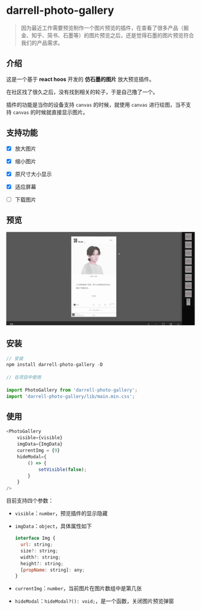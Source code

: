 # darrell-photo-gallery

> 因为最近工作需要预览制作一个图片预览的插件，在查看了很多产品（掘金、知乎、简书、石墨等）的图片预览之后，还是觉得石墨的图片预览符合我们的产品需求。



## 介绍

这是一个基于 **react hoos** 开发的 **仿石墨的图片** 放大预览插件。

在社区找了很久之后，没有找到相关的轮子，于是自己撸了一个。

插件的功能是当你的设备支持 `canvas` 的时候，就使用 `canvas` 进行绘图，当不支持 `canvas` 的时候就直接显示图片。



## 支持功能

- [x] 放大图片
- [x] 缩小图片
- [x] 原尺寸大小显示
- [x] 适应屏幕
- [ ] 下载图片



## 预览

![](./example/image/img-gallery.gif)



## 安装

```javascript
// 安装
npm install darrell-photo-gallery -D

// 在项目中使用

import PhotoGallery from 'darrell-photo-gallery';
import 'darrell-photo-gallery/lib/main.min.css';
```



## 使用

```javascript
<PhotoGallery
	visible={visible}
	imgData={ImgData}
	currentImg = {9}
	hideModal={
		() => {
			setVisible(false);
		}
	}
/>
```



目前支持四个参数：

* `visible`：`number`，预览插件的显示隐藏

* `imgData`：`object`，具体属性如下

  ```js
  interface Img {
    url: string;
    size?: string;
    width?: string;
    height?: string;
    [propName: string]: any;
  }
  ```

* `currentImg`：`number`，当前图片在图片数组中是第几张

* `hideModal`：`hideModal?(): void;`，是一个函数，关闭图片预览弹窗

